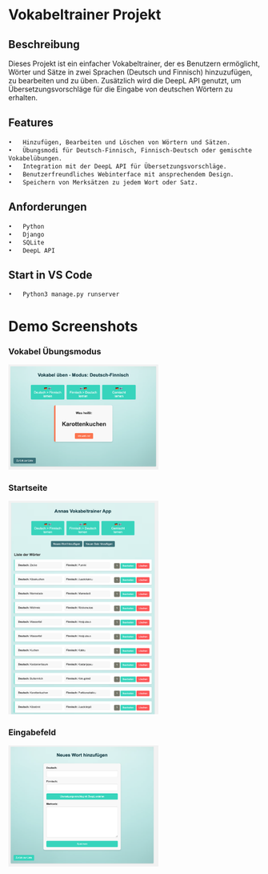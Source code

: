 # Vokabeltrainer Projekt

## Beschreibung


Dieses Projekt ist ein einfacher Vokabeltrainer, der es Benutzern ermöglicht, Wörter und Sätze in zwei Sprachen (Deutsch und Finnisch) hinzuzufügen, zu bearbeiten und zu üben. Zusätzlich wird die DeepL API genutzt, um Übersetzungsvorschläge für die Eingabe von deutschen Wörtern zu erhalten.

## Features

	•	Hinzufügen, Bearbeiten und Löschen von Wörtern und Sätzen.
	•	Übungsmodi für Deutsch-Finnisch, Finnisch-Deutsch oder gemischte Vokabelübungen.
	•	Integration mit der DeepL API für Übersetzungsvorschläge.
	•	Benutzerfreundliches Webinterface mit ansprechendem Design.
	•	Speichern von Merksätzen zu jedem Wort oder Satz.

## Anforderungen

	•	Python
	•	Django
	•	SQLite
	•	DeepL API

## Start in VS Code

    •	Python3 manage.py runserver
# Demo Screenshots

### Vokabel Übungsmodus
<img src="static/demo_karte.png" alt="Demo Karte" width="300"/>

### Startseite
<img src="static/demo_startseite.png" alt="Demo Startseite" width="300"/>

### Eingabefeld
<img src="static/demo_wort.png" alt="Demo Wort" width="300"/>